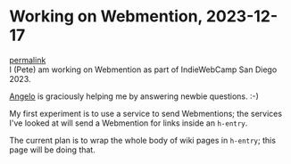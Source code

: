 <div class="h-entry">
<h1 class="p-name">Working on Webmention, 2023-12-17</h1>
<a class="u-url" href="https://developer.massive.wiki/working_on_webmention,_2023-12-17">permalink</a>
<div class=e-content">
I (Pete) am working on Webmention as part of IndieWebCamp San Diego 2023.

[Angelo](https://ragt.ag/) is graciously helping me by answering newbie questions. :-)

My first experiment is to use a service to send Webmentions; the services I've looked at will send a Webmention for links inside an `h-entry`.

The current plan is to wrap the whole body of wiki pages in `h-entry`; this page will be doing that.
</div>
</div>
